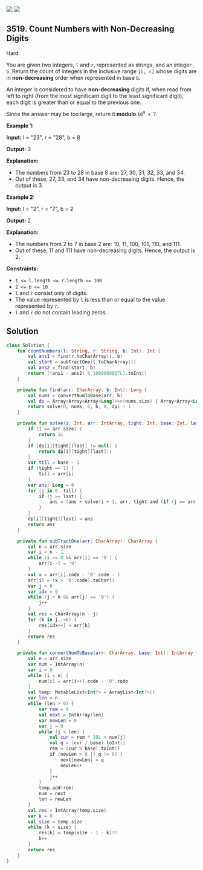 [![](https://img.shields.io/github/stars/javadev/LeetCode-in-Kotlin?label=Stars&style=flat-square)](https://github.com/javadev/LeetCode-in-Kotlin)
[![](https://img.shields.io/github/forks/javadev/LeetCode-in-Kotlin?label=Fork%20me%20on%20GitHub%20&style=flat-square)](https://github.com/javadev/LeetCode-in-Kotlin/fork)

## 3519\. Count Numbers with Non-Decreasing Digits

Hard

You are given two integers, `l` and `r`, represented as strings, and an integer `b`. Return the count of integers in the inclusive range `[l, r]` whose digits are in **non-decreasing** order when represented in base `b`.

An integer is considered to have **non-decreasing** digits if, when read from left to right (from the most significant digit to the least significant digit), each digit is greater than or equal to the previous one.

Since the answer may be too large, return it **modulo** <code>10<sup>9</sup> + 7</code>.

**Example 1:**

**Input:** l = "23", r = "28", b = 8

**Output:** 3

**Explanation:**

*   The numbers from 23 to 28 in base 8 are: 27, 30, 31, 32, 33, and 34.
*   Out of these, 27, 33, and 34 have non-decreasing digits. Hence, the output is 3.

**Example 2:**

**Input:** l = "2", r = "7", b = 2

**Output:** 2

**Explanation:**

*   The numbers from 2 to 7 in base 2 are: 10, 11, 100, 101, 110, and 111.
*   Out of these, 11 and 111 have non-decreasing digits. Hence, the output is 2.

**Constraints:**

*   `1 <= l.length <= r.length <= 100`
*   `2 <= b <= 10`
*   `l` and `r` consist only of digits.
*   The value represented by `l` is less than or equal to the value represented by `r`.
*   `l` and `r` do not contain leading zeros.

## Solution

```kotlin
class Solution {
    fun countNumbers(l: String, r: String, b: Int): Int {
        val ans1 = find(r.toCharArray(), b)
        val start = subTractOne(l.toCharArray())
        val ans2 = find(start, b)
        return ((ans1 - ans2) % 1000000007L).toInt()
    }

    private fun find(arr: CharArray, b: Int): Long {
        val nums = convertNumToBase(arr, b)
        val dp = Array<Array<Array<Long?>>>(nums.size) { Array<Array<Long?>>(2) { arrayOfNulls<Long>(11) } }
        return solve(0, nums, 1, b, 0, dp) - 1
    }

    private fun solve(i: Int, arr: IntArray, tight: Int, base: Int, last: Int, dp: Array<Array<Array<Long?>>>): Long {
        if (i == arr.size) {
            return 1L
        }
        if (dp[i][tight][last] != null) {
            return dp[i][tight][last]!!
        }
        var till = base - 1
        if (tight == 1) {
            till = arr[i]
        }
        var ans: Long = 0
        for (j in 0..till) {
            if (j >= last) {
                ans = (ans + solve(i + 1, arr, tight and (if (j == arr[i]) 1 else 0), base, j, dp))
            }
        }
        dp[i][tight][last] = ans
        return ans
    }

    private fun subTractOne(arr: CharArray): CharArray {
        val n = arr.size
        var i = n - 1
        while (i >= 0 && arr[i] == '0') {
            arr[i--] = '9'
        }
        val x = arr[i].code - '0'.code - 1
        arr[i] = (x + '0'.code).toChar()
        var j = 0
        var idx = 0
        while (j < n && arr[j] == '0') {
            j++
        }
        val res = CharArray(n - j)
        for (k in j..<n) {
            res[idx++] = arr[k]
        }
        return res
    }

    private fun convertNumToBase(arr: CharArray, base: Int): IntArray {
        val n = arr.size
        var num = IntArray(n)
        var i = 0
        while (i < n) {
            num[i] = arr[i++].code - '0'.code
        }
        val temp: MutableList<Int?> = ArrayList<Int?>()
        var len = n
        while (len > 0) {
            var rem = 0
            val next = IntArray(len)
            var newLen = 0
            var j = 0
            while (j < len) {
                val cur = rem * 10L + num[j]
                val q = (cur / base).toInt()
                rem = (cur % base).toInt()
                if (newLen > 0 || q != 0) {
                    next[newLen] = q
                    newLen++
                }
                j++
            }
            temp.add(rem)
            num = next
            len = newLen
        }
        val res = IntArray(temp.size)
        var k = 0
        val size = temp.size
        while (k < size) {
            res[k] = temp[size - 1 - k]!!
            k++
        }
        return res
    }
}
```